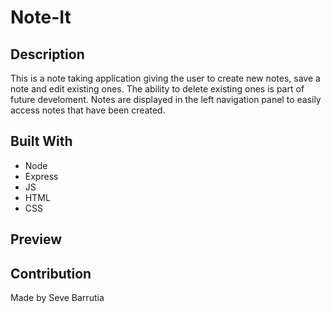 # Note-It

## Description
This is a note taking application giving the user to create new notes, save a note and edit existing ones. The ability to delete existing ones is part of future develoment. Notes are displayed in the left navigation panel to easily access notes that have been created. 

## Built With
* Node
* Express
* JS
* HTML
* CSS

## Preview


## Contribution
Made by Seve Barrutia